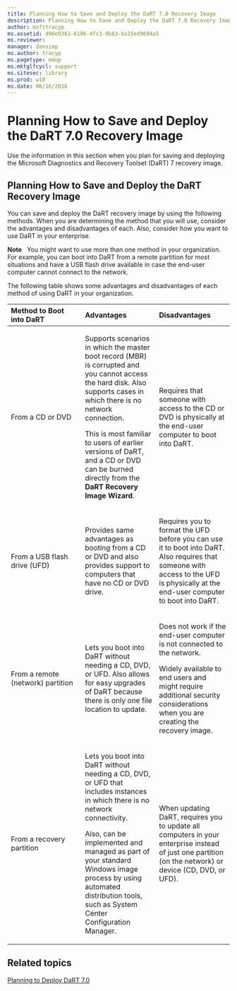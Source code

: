 ```yaml
---
title: Planning How to Save and Deploy the DaRT 7.0 Recovery Image
description: Planning How to Save and Deploy the DaRT 7.0 Recovery Image
author: msfttracyp
ms.assetid: d96e9363-6186-4fc3-9b83-ba15ed9694a5
ms.reviewer: 
manager: dansimp
ms.author: tracyp
ms.pagetype: mdop
ms.mktglfcycl: support
ms.sitesec: library
ms.prod: w10
ms.date: 06/16/2016
---
```



# Planning How to Save and Deploy the DaRT 7.0 Recovery Image


Use the information in this section when you plan for saving and deploying the Microsoft Diagnostics and Recovery Toolset (DaRT) 7 recovery image.

## Planning How to Save and Deploy the DaRT Recovery Image


You can save and deploy the DaRT recovery image by using the following methods. When you are determining the method that you will use, consider the advantages and disadvantages of each. Also, consider how you want to use DaRT in your enterprise.

**Note**  
You might want to use more than one method in your organization. For example, you can boot into DaRT from a remote partition for most situations and have a USB flash drive available in case the end-user computer cannot connect to the network.

 

The following table shows some advantages and disadvantages of each method of using DaRT in your organization.

<table>
<colgroup>
<col width="33%" />
<col width="33%" />
<col width="33%" />
</colgroup>
<thead>
<tr class="header">
<th align="left">Method to Boot into DaRT</th>
<th align="left">Advantages</th>
<th align="left">Disadvantages</th>
</tr>
</thead>
<tbody>
<tr class="odd">
<td align="left"><p>From a CD or DVD</p></td>
<td align="left"><p>Supports scenarios in which the master boot record (MBR) is corrupted and you cannot access the hard disk. Also supports cases in which there is no network connection.</p>
<p>This is most familiar to users of earlier versions of DaRT, and a CD or DVD can be burned directly from the <strong>DaRT Recovery Image Wizard</strong>.</p></td>
<td align="left"><p>Requires that someone with access to the CD or DVD is physically at the end-user computer to boot into DaRT.</p></td>
</tr>
<tr class="even">
<td align="left"><p>From a USB flash drive (UFD)</p></td>
<td align="left"><p>Provides same advantages as booting from a CD or DVD and also provides support to computers that have no CD or DVD drive.</p></td>
<td align="left"><p>Requires you to format the UFD before you can use it to boot into DaRT. Also requires that someone with access to the UFD is physically at the end-user computer to boot into DaRT.</p></td>
</tr>
<tr class="odd">
<td align="left"><p>From a remote (network) partition</p></td>
<td align="left"><p>Lets you boot into DaRT without needing a CD, DVD, or UFD. Also allows for easy upgrades of DaRT because there is only one file location to update.</p></td>
<td align="left"><p>Does not work if the end-user computer is not connected to the network.</p>
<p>Widely available to end users and might require additional security considerations when you are creating the recovery image.</p></td>
</tr>
<tr class="even">
<td align="left"><p>From a recovery partition</p></td>
<td align="left"><p>Lets you boot into DaRT without needing a CD, DVD, or UFD that includes instances in which there is no network connectivity.</p>
<p>Also, can be implemented and managed as part of your standard Windows image process by using automated distribution tools, such as System Center Configuration Manager.</p></td>
<td align="left"><p>When updating DaRT, requires you to update all computers in your enterprise instead of just one partition (on the network) or device (CD, DVD, or UFD).</p></td>
</tr>
</tbody>
</table>

 

## Related topics


[Planning to Deploy DaRT 7.0](planning-to-deploy-dart-70.md)

 

 





